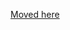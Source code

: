 [Moved here](https://github.com/maximhq/maxim-cookbooks/blob/main/python/langgraph/tavily-search/main.py)
